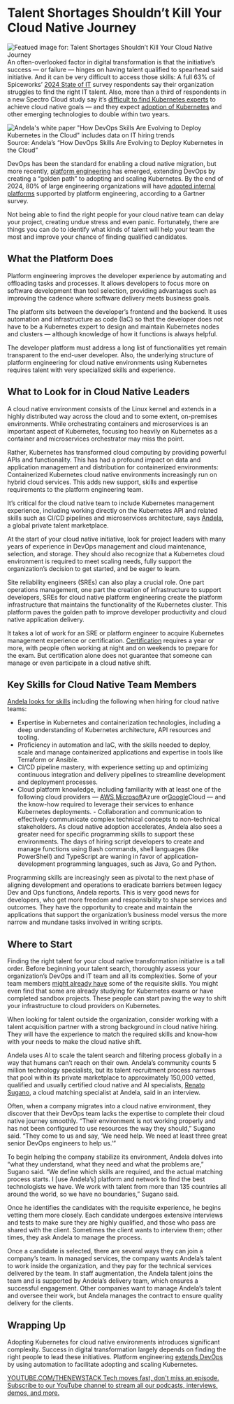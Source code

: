 # Talent Shortages Shouldn’t Kill Your Cloud Native Journey
![Featued image for: Talent Shortages Shouldn’t Kill Your Cloud Native Journey](https://cdn.thenewstack.io/media/2024/06/0461b334-talent-shortages-cloud-native-journey-1024x576.jpg)
An often-overlooked factor in digital transformation is that the initiative’s success — or failure — hinges on having talent qualified to spearhead said initiative. And it can be very difficult to access those skills: A full 63% of Spiceworks’ [2024 State of IT](https://www.spiceworks.com/research/state-of-it-budget/) survey respondents say their organization struggles to find the right IT talent. Also, more than a third of respondents in a new Spectro Cloud study say it’s [difficult to find Kubernetes experts](https://thenewstack.io/kubernetes-48-of-users-struggle-with-tool-choice/) to achieve cloud native goals — and they expect [adoption of Kubernetes](https://roadmap.sh/kubernetes) and other emerging technologies to double within two years.

![Andela's white paper "How DevOps Skills Are Evolving to Deploy Kubernetes in the Cloud" includes data on IT hiring trends](https://cdn.thenewstack.io/media/2024/06/1af2034d-it-modernization-andela4.png)
Source: Andela’s “How DevOps Skills Are Evolving to Deploy Kubernetes in the Cloud”

DevOps has been the standard for enabling a cloud native migration, but more recently, [platform engineering](https://thenewstack.io/platform-engineering/platform-engineering-the-path-to-devops-success/) has emerged, extending DevOps by creating a “golden path” to adopting and scaling Kubernetes. By the end of 2024, 80% of large engineering organizations will have [adopted internal platforms](https://www.gartner.com/en/information-technology/insights/top-technology-trends) supported by platform engineering, according to a Gartner survey.

Not being able to find the right people for your cloud native team can delay your project, creating undue stress and even panic. Fortunately, there are things you can do to identify what kinds of talent will help your team the most and improve your chance of finding qualified candidates.

## What the Platform Does
Platform engineering improves the developer experience by automating and offloading tasks and processes. It allows developers to focus more on software development than tool selection, providing advantages such as improving the cadence where software delivery meets business goals.

The platform sits between the developer’s frontend and the backend. It uses automation and infrastructure as code (IaC) so that the developer does not have to be a Kubernetes expert to design and maintain Kubernetes nodes and clusters — although knowledge of how it functions is always helpful.

The developer platform must address a long list of functionalities yet remain transparent to the end-user developer. Also, the underlying structure of platform engineering for cloud native environments using Kubernetes requires talent with very specialized skills and experience.

## What to Look for in Cloud Native Leaders
A cloud native environment consists of the Linux kernel and extends in a highly distributed way across the cloud and to some extent, on-premises environments. While orchestrating containers and microservices is an important aspect of Kubernetes, focusing too heavily on Kubernetes as a container and microservices orchestrator may miss the point.

Rather, Kubernetes has transformed cloud computing by providing powerful APIs and functionality. This has had a profound impact on data and application management and distribution for containerized environments: Containerized Kubernetes cloud native environments increasingly run on hybrid cloud services. This adds new support, skills and expertise requirements to the platform engineering team.

It’s critical for the cloud native team to include Kubernetes management experience, including working directly on the Kubernetes API and related skills such as CI/CD pipelines and microservices architecture, says [Andela](https://andela.com/), a global private talent marketplace.

At the start of your cloud native initiative, look for project leaders with many years of experience in DevOps management and cloud maintenance, selection, and storage. They should also recognize that a Kubernetes cloud environment is required to meet scaling needs, fully support the organization’s decision to get started, and be eager to learn.

Site reliability engineers (SREs) can also play a crucial role. One part operations management, one part the creation of infrastructure to support developers, SREs for cloud native platform engineering create the platform infrastructure that maintains the functionality of the Kubernetes cluster. This platform paves the golden path to improve developer productivity and cloud native application delivery.

It takes a lot of work for an SRE or platform engineer to acquire Kubernetes management experience or certification. [Certification](https://kubernetes.io/training/) requires a year or more, with people often working at night and on weekends to prepare for the exam. But certification alone does not guarantee that someone can manage or even participate in a cloud native shift.

## Key Skills for Cloud Native Team Members
[Andela looks for skills](https://www.andela.com/resources/how-devops-skills-are-evolving-to-deploy-kubernetes-in-the-cloud?utm_medium=contentmarketing&utm_source=whitepaper&utm_campaign=client-global-paid-thought-leadership-tns&utm_content=cloud-whitepaper&utm_term=tns) including the following when hiring for cloud native teams:
- Expertise in Kubernetes and containerization technologies, including a deep understanding of Kubernetes architecture, API resources and tooling.
- Proficiency in automation and IaC, with the skills needed to deploy, scale and manage containerized applications and expertise in tools like Terraform or Ansible.
- CI/CD pipeline mastery, with experience setting up and optimizing continuous integration and delivery pipelines to streamline development and deployment processes.
- Cloud platform knowledge, including familiarity with at least one of the following cloud providers —
[AWS](https://aws.amazon.com/?utm_content=inline+mention),[Microsoft](https://news.microsoft.com/?utm_content=inline+mention)Azure or[Google](https://cloud.google.com/?utm_content=inline+mention)Cloud — and the know-how required to leverage their services to enhance Kubernetes deployments. - Collaboration and communication to effectively communicate complex technical concepts to non-technical stakeholders.
As cloud native adoption accelerates, Andela also sees a greater need for specific programming skills to support these environments. The days of hiring script developers to create and manage functions using Bash commands, shell languages (like PowerShell) and TypeScript are waning in favor of application-development programming languages, such as Java, Go and Python.

Programming skills are increasingly seen as pivotal to the next phase of aligning development and operations to eradicate barriers between legacy Dev and Ops functions, Andela reports. This is very good news for developers, who get more freedom and responsibility to shape services and outcomes. They have the opportunity to create and maintain the applications that support the organization’s business model versus the more narrow and mundane tasks involved in writing scripts.

## Where to Start
Finding the right talent for your cloud native transformation initiative is a tall order. Before beginning your talent search, thoroughly assess your organization’s DevOps and IT team and all its complexities. Some of your team members [might already have](https://kubernetes.io/training/) some of the requisite skills. You might even find that some are already studying for Kubernetes exams or have completed sandbox projects. These people can start paving the way to shift your infrastructure to cloud providers on Kubernetes.

When looking for talent outside the organization, consider working with a talent acquisition partner with a strong background in cloud native hiring. They will have the experience to match the required skills and know-how with your needs to make the cloud native shift.

Andela uses AI to scale the talent search and filtering process globally in a way that humans can’t reach on their own. Andela’s community counts 5 million technology specialists, but its talent recruitment process narrows that pool within its private marketplace to approximately 150,000 vetted, qualified and usually certified cloud native and AI specialists, [Renato Sugano](https://www.linkedin.com/in/rsugano/), a cloud matching specialist at Andela, said in an interview.

Often, when a company migrates into a cloud native environment, they discover that their DevOps team lacks the expertise to complete their cloud native journey smoothly. “Their environment is not working properly and has not been configured to use resources the way they should,” Sugano said. “They come to us and say, ‘We need help. We need at least three great senior DevOps engineers to help us.’”

To begin helping the company stabilize its environment, Andela delves into “what they understand, what they need and what the problems are,” Sugano said. “We define which skills are required, and the actual matching process starts. I [use Andela’s] platform and network to find the best technologists we have. We work with talent from more than 135 countries all around the world, so we have no boundaries,” Sugano said.

Once he identifies the candidates with the requisite experience, he begins vetting them more closely. Each candidate undergoes extensive interviews and tests to make sure they are highly qualified, and those who pass are shared with the client. Sometimes the client wants to interview them; other times, they ask Andela to manage the process.

Once a candidate is selected, there are several ways they can join a company’s team. In managed services, the company wants Andela’s talent to work inside the organization, and they pay for the technical services delivered by the team. In staff augmentation, the Andela talent joins the team and is supported by Andela’s delivery team, which ensures a successful engagement. Other companies want to manage Andela’s talent and oversee their work, but Andela manages the contract to ensure quality delivery for the clients.

## Wrapping Up
Adopting Kubernetes for cloud native environments introduces significant complexity. Success in digital transformation largely depends on finding the right people to lead these initiatives. Platform engineering [extends DevOps](https://www.andela.com/resources/how-devops-skills-are-evolving-to-deploy-kubernetes-in-the-cloud?utm_medium=contentmarketing&utm_source=whitepaper&utm_campaign=client-global-paid-thought-leadership-tns&utm_content=cloud-whitepaper&utm_term=tns) by using automation to facilitate adopting and scaling Kubernetes.

[
YOUTUBE.COM/THENEWSTACK
Tech moves fast, don't miss an episode. Subscribe to our YouTube
channel to stream all our podcasts, interviews, demos, and more.
](https://youtube.com/thenewstack?sub_confirmation=1)